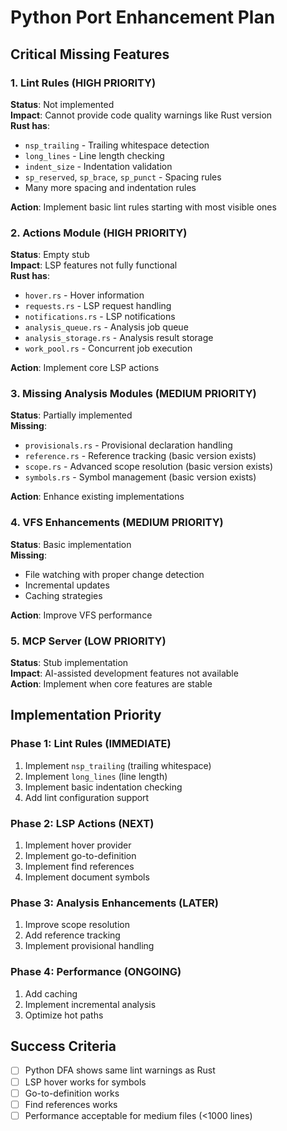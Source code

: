 # Python Port Enhancement Plan

## Critical Missing Features

### 1. Lint Rules (HIGH PRIORITY)
**Status**: Not implemented  
**Impact**: Cannot provide code quality warnings like Rust version  
**Rust has**:
- `nsp_trailing` - Trailing whitespace detection
- `long_lines` - Line length checking  
- `indent_size` - Indentation validation
- `sp_reserved`, `sp_brace`, `sp_punct` - Spacing rules
- Many more spacing and indentation rules

**Action**: Implement basic lint rules starting with most visible ones

### 2. Actions Module (HIGH PRIORITY)
**Status**: Empty stub  
**Impact**: LSP features not fully functional  
**Rust has**:
- `hover.rs` - Hover information
- `requests.rs` - LSP request handling
- `notifications.rs` - LSP notifications
- `analysis_queue.rs` - Analysis job queue
- `analysis_storage.rs` - Analysis result storage
- `work_pool.rs` - Concurrent job execution

**Action**: Implement core LSP actions

### 3. Missing Analysis Modules (MEDIUM PRIORITY)
**Status**: Partially implemented  
**Missing**:
- `provisionals.rs` - Provisional declaration handling
- `reference.rs` - Reference tracking (basic version exists)
- `scope.rs` - Advanced scope resolution (basic version exists)
- `symbols.rs` - Symbol management (basic version exists)

**Action**: Enhance existing implementations

### 4. VFS Enhancements (MEDIUM PRIORITY)
**Status**: Basic implementation  
**Missing**:
- File watching with proper change detection
- Incremental updates
- Caching strategies

**Action**: Improve VFS performance

### 5. MCP Server (LOW PRIORITY)
**Status**: Stub implementation  
**Impact**: AI-assisted development features not available  
**Action**: Implement when core features are stable

## Implementation Priority

### Phase 1: Lint Rules (IMMEDIATE)
1. Implement `nsp_trailing` (trailing whitespace)
2. Implement `long_lines` (line length)
3. Implement basic indentation checking
4. Add lint configuration support

### Phase 2: LSP Actions (NEXT)
1. Implement hover provider
2. Implement go-to-definition
3. Implement find references
4. Implement document symbols

### Phase 3: Analysis Enhancements (LATER)
1. Improve scope resolution
2. Add reference tracking
3. Implement provisional handling

### Phase 4: Performance (ONGOING)
1. Add caching
2. Implement incremental analysis
3. Optimize hot paths

## Success Criteria

- [ ] Python DFA shows same lint warnings as Rust
- [ ] LSP hover works for symbols
- [ ] Go-to-definition works
- [ ] Find references works
- [ ] Performance acceptable for medium files (<1000 lines)
